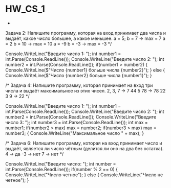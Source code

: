 ﻿# HW_CS_1
*
 Задача 2: Напишите программу, которая на вход принимает два числа и выдаёт, какое число большее, а какое меньшее.
a = 5; b = 7 -> max = 7
a = 2 b = 10 -> max = 10
a = -9 b = -3 -> max = -3 
*/

Console.WriteLine("Введите число 1: ");
int number1 = int.Parse(Console.ReadLine());
Console.WriteLine("Введите число 2: ");
int number2 = int.Parse(Console.ReadLine());
if(number1 > number2)
{
    Console.WriteLine($"Число {number1} больше числа {number2}");
}
else
{
    Console.WriteLine($"Число {number2} больше числа {number1}");
}



/* 
Задача 4: Напишите программу, которая принимает на вход три числа и выдаёт максимальное из этих чисел.
2, 3, 7 -> 7
44 5 78 -> 78
22 3 9 -> 22
*/

Console.WriteLine("Введите число 1: ");
int number1 = int.Parse(Console.ReadLine());
Console.WriteLine("Введите число 2: ");
int number2 = int.Parse(Console.ReadLine());
Console.WriteLine("Введите число 3: ");
int number3 = int.Parse(Console.ReadLine());
int max = number1;
if(number2 > max) max = number2;
if(number3 > max) max = number3;
{
    Console.WriteLine("Максимальное число " + max);
}



/* 
Задача 6: Напишите программу, которая на вход принимает число и выдаёт, является ли число чётным (делится ли оно на два без остатка).
4 -> да
-3 -> нет
7 -> нет
*/

Console.WriteLine("Введите число: ");
int number = int.Parse(Console.ReadLine());
if(number % 2 == 0) 
{
    Console.WriteLine("Число четное");
}
else
{
    Console.WriteLine("Число не четное");
}
